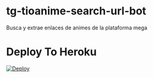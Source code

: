 # tg-tioanime-search-url-bot
Busca y extrae enlaces de animes de la plataforma mega

# Deploy To Heroku
[![Deploy](https://www.herokucdn.com/deploy/button.svg)](https://heroku.com/deploy?template=https://github.com/Obysoftt/tg-tioanime-search-url-bot/tree/main)
